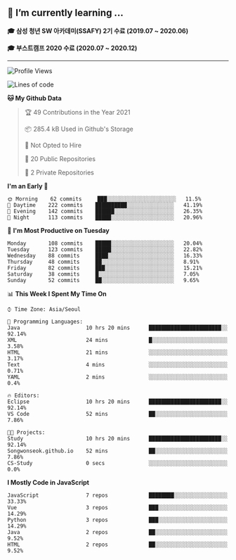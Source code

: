 ## 🌱 I’m currently learning ...

**🎓 삼성 청년 SW 아카데미(SSAFY) 2기 수료 (2019.07 ~ 2020.06)**

**🎓 부스트캠프 2020 수료 (2020.07 ~ 2020.12)**
 
-----

<!--START_SECTION:waka-->
![Profile Views](http://img.shields.io/badge/Profile%20Views-11-blue)

![Lines of code](https://img.shields.io/badge/From%20Hello%20World%20I%27ve%20Written-2.9%20million%20lines%20of%20code-blue)

**🐱 My Github Data** 

> 🏆 49 Contributions in the Year 2021
 > 
> 📦 285.4 kB Used in Github's Storage 
 > 
> 🚫 Not Opted to Hire
 > 
> 📜 20 Public Repositories 
 > 
> 🔑 2 Private Repositories  
 > 
**I'm an Early 🐤** 

```text
🌞 Morning    62 commits     ███░░░░░░░░░░░░░░░░░░░░░░   11.5% 
🌆 Daytime    222 commits    ██████████░░░░░░░░░░░░░░░   41.19% 
🌃 Evening    142 commits    ██████░░░░░░░░░░░░░░░░░░░   26.35% 
🌙 Night      113 commits    █████░░░░░░░░░░░░░░░░░░░░   20.96%

```
📅 **I'm Most Productive on Tuesday** 

```text
Monday       108 commits    █████░░░░░░░░░░░░░░░░░░░░   20.04% 
Tuesday      123 commits    █████░░░░░░░░░░░░░░░░░░░░   22.82% 
Wednesday    88 commits     ████░░░░░░░░░░░░░░░░░░░░░   16.33% 
Thursday     48 commits     ██░░░░░░░░░░░░░░░░░░░░░░░   8.91% 
Friday       82 commits     ███░░░░░░░░░░░░░░░░░░░░░░   15.21% 
Saturday     38 commits     █░░░░░░░░░░░░░░░░░░░░░░░░   7.05% 
Sunday       52 commits     ██░░░░░░░░░░░░░░░░░░░░░░░   9.65%

```


📊 **This Week I Spent My Time On** 

```text
⌚︎ Time Zone: Asia/Seoul

💬 Programming Languages: 
Java                     10 hrs 20 mins      ███████████████████████░░   92.14% 
XML                      24 mins             █░░░░░░░░░░░░░░░░░░░░░░░░   3.58% 
HTML                     21 mins             ░░░░░░░░░░░░░░░░░░░░░░░░░   3.17% 
Text                     4 mins              ░░░░░░░░░░░░░░░░░░░░░░░░░   0.71% 
YAML                     2 mins              ░░░░░░░░░░░░░░░░░░░░░░░░░   0.4%

🔥 Editors: 
Eclipse                  10 hrs 20 mins      ███████████████████████░░   92.14% 
VS Code                  52 mins             ██░░░░░░░░░░░░░░░░░░░░░░░   7.86%

🐱‍💻 Projects: 
Study                    10 hrs 20 mins      ███████████████████████░░   92.14% 
Songwonseok.github.io    52 mins             ██░░░░░░░░░░░░░░░░░░░░░░░   7.86% 
CS-Study                 0 secs              ░░░░░░░░░░░░░░░░░░░░░░░░░   0.0%

```

**I Mostly Code in JavaScript** 

```text
JavaScript               7 repos             ████████░░░░░░░░░░░░░░░░░   33.33% 
Vue                      3 repos             ███░░░░░░░░░░░░░░░░░░░░░░   14.29% 
Python                   3 repos             ███░░░░░░░░░░░░░░░░░░░░░░   14.29% 
Java                     2 repos             ██░░░░░░░░░░░░░░░░░░░░░░░   9.52% 
HTML                     2 repos             ██░░░░░░░░░░░░░░░░░░░░░░░   9.52%

```



<!--END_SECTION:waka-->
